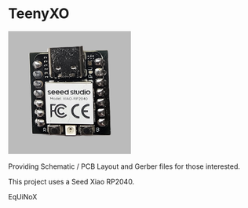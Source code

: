 # TeenyXO

![TeenyXO](/Images/teenyxo.jpg)
 
Providing Schematic / PCB Layout and Gerber files for those interested.

This project uses a Seed Xiao RP2040.

EqUiNoX
